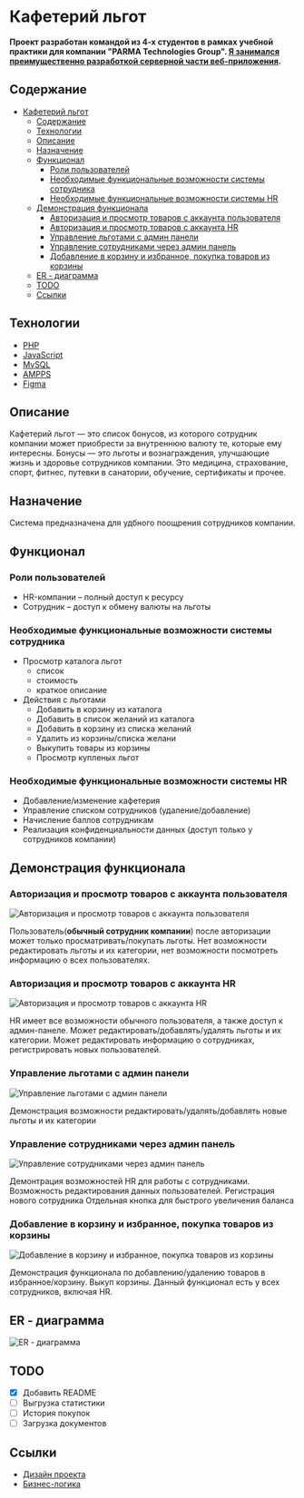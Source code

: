 # Кафетерий льгот
**Проект разработан командой из 4-х студентов в рамках учебной практики для компании "PARMA Technologies Group". <u>Я занимался преимущественно разработкой серверной части веб-приложения</u>.**

## Содержание
- [Кафетерий льгот](#кафетерий-льгот)
  - [Содержание](#содержание)
  - [Технологии](#технологии)
  - [Описание](#описание)
  - [Назначение](#назначение)
  - [Функционал](#функционал)
    - [Роли пользователей](#роли-пользователей)
    - [Необходимые функциональные возможности системы сотрудника](#необходимые-функциональные-возможности-системы-сотрудника)
    - [Необходимые функциональные возможности системы HR](#необходимые-функциональные-возможности-системы-hr)
  - [Демонстрация функционала](#демонстрация-функционала)
    - [Авторизация и просмотр товаров с аккаунта пользователя](#авторизация-и-просмотр-товаров-с-аккаунта-пользователя)
    - [Авторизация и просмотр товаров с аккаунта HR](#авторизация-и-просмотр-товаров-с-аккаунта-hr)
    - [Управление льготами с админ панели](#управление-льготами-с-админ-панели)
    - [Управление сотрудниками через админ панель](#управление-сотрудниками-через-админ-панель)
    - [Добавление в корзину и избранное, покупка товаров из корзины](#добавление-в-корзину-и-избранное-покупка-товаров-из-корзины)
  - [ER - диаграмма](#er---диаграмма)
  - [TODO](#todo)
  - [Ссылки](#ссылки)


## Технологии
- [PHP](https://www.php.net/)
- [JavaScript](https://en.wikipedia.org/wiki/JavaScript)
- [MySQL](https://www.mysql.com/)
- [AMPPS](https://ampps.com/)
- [Figma](https://www.figma.com/)

## Описание
Кафетерий льгот — это список бонусов, из которого сотрудник компании может приобрести за внутреннюю валюту те, которые ему интересны. Бонусы — это льготы и вознаграждения, улучшающие жизнь и здоровье сотрудников компании. Это медицина, страхование, спорт, фитнес, путевки в санатории, обучение, сертификаты и прочее.

## Назначение
Система предназначена для удбного поощрения сотрудников компании.

## Функционал

### Роли пользователей
- HR-компании – полный доступ к ресурсу
- Сотрудник – доступ к обмену валюты на льготы

### Необходимые функциональные возможности системы сотрудника
- Просмотр каталога льгот 
  - список
  - стоимость
  - краткое описание
- Действия с льготами
  - Добавить в корзину из каталога
  - Добавить в список желаний из каталога
  - Добавить в корзину из списка желаний
  - Удалить из корзины/списка желани
  - Выкупить товары из корзины
  - Просмотр купленых льгот

### Необходимые функциональные возможности системы HR
- Добавление/изменение кафетерия
- Управление списком сотрудников (удаление/добавление)
- Начисление баллов сотрудникам 
- Реализация конфиденциальности данных (доступ только у сотрудников компании)

## Демонстрация функционала

### Авторизация и просмотр товаров с аккаунта пользователя
![Авторизация и просмотр товаров с аккаунта пользователя](gifs/USER_auth_view_catalog.gif)

Пользователь(**обычный сотрудник компании**) после авторизации может только просматривать/покупать льготы. Нет возможности редактировать льготы и их категории, нет возможности посмотреть информацию о всех пользователях.

### Авторизация и просмотр товаров с аккаунта HR
![Авторизация и просмотр товаров с аккаунта HR](gifs/HR_auth_view_catalog.gif)

HR имеет все возможности обычного пользователя, а также доступ к админ-панеле. Может редактировать/добавлять/удалять льготы и их категории. Может редактировать информацию о сотрудниках, регистрировать новых пользователей.

### Управление льготами с админ панели
![Управление льготами с админ панели](gifs/catalog_managment_with_admin_panel.gif)

Демонстрация возможности редактировать/удалять/добавлять новые льготы и их категории

### Управление сотрудниками через админ панель
![Управление сотрудниками через админ панель](gifs/HR_Employee_managment_with_admin_panel_create_new_employee.gif)

Демонтрация возможностей HR для работы с сотрудниками. Возможность редактирования данных пользователей. Регистрация нового сотрудника Отдельная кнопка для быстрого увеличения баланса

### Добавление в корзину и избранное, покупка товаров из корзины
![Добавление в корзину и избранное, покупка товаров из корзины](gifs/USER_add_basket_favorites_buy_from_basket.gif)

Демонстрация функционала по добавлению/удалению товаров в избранное/корзину. Выкуп корзины. Данный функционал есть у всех сотрудников, включая HR. 

## ER - диаграмма
![ER - диаграмма](/ERD.png)

## TODO
- [x] Добавить README
- [ ] Выгрузка статистики
- [ ] История покупок
- [ ] Загрузка документов

## Ссылки
- [Дизайн проекта](https://www.figma.com/file/epmpmbcwEsMXMu9ASOqmSv/%D0%9F%D0%B0%D1%80%D0%BC%D0%B0?type=design&node-id=0-1&mode=design)
- [Бизнес-логика](https://miro.com/app/board/uXjVMH-36a4=/)